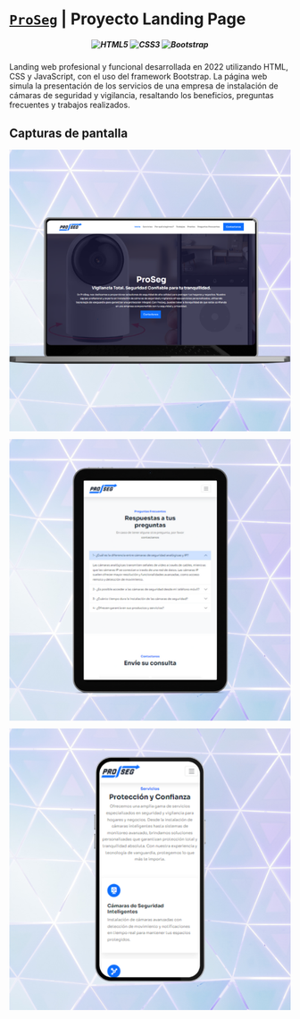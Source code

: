 # [`ProSeg`](https://proseg.vercel.app/) | Proyecto Landing Page

<div align="center">

  ##### ![HTML5](https://img.shields.io/badge/html5-%23E34F26.svg?logo=html5&logoColor=white&style=for-the-badge) ![CSS3](https://img.shields.io/badge/css3-%231572B6.svg?logo=css3&logoColor=white&style=for-the-badge) ![Bootstrap](https://img.shields.io/badge/bootstrap-%23563D7C.svg?logo=bootstrap&logoColor=white&style=for-the-badge)

</div>

Landing web profesional y funcional desarrollada en 2022 utilizando HTML, CSS y JavaScript, con el uso del framework Bootstrap. La página web simula la presentación de los servicios de una empresa de instalación de cámaras de seguridad y vigilancia, resaltando los beneficios, preguntas frecuentes y trabajos realizados.

## Capturas de pantalla
<p align="center">
 <img align="center" alt="card" src="https://github.com/kevinvillabona/proseg/blob/main/assets/img/preview_desktop.png" />
</p>
<p align="center">
 <img align="center" alt="card" src="https://github.com/kevinvillabona/proseg/blob/main/assets/img/preview_tablet.png" />
</p>
<p align="center">
 <img align="center" alt="card" src="https://github.com/kevinvillabona/proseg/blob/main/assets/img/preview_mobile.png" />
</p>

